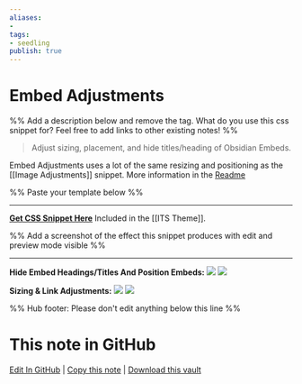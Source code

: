 ```yaml
---
aliases: 
- 
tags:
- seedling
publish: true
---
```


# Embed Adjustments

%% Add a description below and remove the tag. What do you use this css snippet for? Feel free to add links to other existing notes! %% 

> Adjust sizing, placement, and hide titles/heading of Obsidian Embeds.

Embed Adjustments uses a lot of the same resizing and positioning as the [[Image Adjustments]] snippet. More information in the [Readme](https://github.com/SlRvb/Obsidian--ITS-Theme#embed-adjustments)

%% Paste your template below %%

---
[**Get CSS Snippet Here**](https://github.com/SlRvb/Obsidian--ITS-Theme/blob/main/S%20-%20Embed%20Adjustments.css)
Included in the [[ITS Theme]].

%% Add a screenshot of the effect this snippet produces with edit and preview mode visible %%

---
**Hide Embed Headings/Titles And Position Embeds:**
[![](https://raw.githubusercontent.com/SlRvb/Obsidian--ITS-Theme/main/Images/Embed-Adjustments-Hide-Heading%26Title%2BPositioning-Dark.png)](https://raw.githubusercontent.com/SlRvb/Obsidian--ITS-Theme/main/Images/Embed-Adjustments-Hide-Heading%26Title%2BPositioning-Dark.png)
[![](https://raw.githubusercontent.com/SlRvb/Obsidian--ITS-Theme/main/Images/Embed-Adjustments-Hide-Heading%26Title%2BPositioning-Light.png)](https://raw.githubusercontent.com/SlRvb/Obsidian--ITS-Theme/main/Images/Embed-Adjustments-Hide-Heading%26Title%2BPositioning-Light.png)

**Sizing & Link Adjustments:**
[![](https://raw.githubusercontent.com/SlRvb/Obsidian--ITS-Theme/main/Images/Embed-Adjustments-Sizing%2BLink-Dark.png)](https://raw.githubusercontent.com/SlRvb/Obsidian--ITS-Theme/main/Images/Embed-Adjustments-Sizing%2BLink-Dark.png)
[![](https://raw.githubusercontent.com/SlRvb/Obsidian--ITS-Theme/main/Images/Embed-Adjustments-Sizing%2BLink-Light.png)](https://raw.githubusercontent.com/SlRvb/Obsidian--ITS-Theme/main/Images/Embed-Adjustments-Sizing%2BLink-Light.png)

%% Hub footer: Please don't edit anything below this line %%

# This note in GitHub

<span class="git-footer">[Edit In GitHub](https://github.dev/obsidian-community/obsidian-hub/blob/main/02%20-%20Community%20Expansions/02.05%20All%20Community%20Expansions/CSS%20Snippets/Embed%20Adjustments.md "git-hub-edit-note") | [Copy this note](https://raw.githubusercontent.com/obsidian-community/obsidian-hub/main/02%20-%20Community%20Expansions/02.05%20All%20Community%20Expansions/CSS%20Snippets/Embed%20Adjustments.md "git-hub-copy-note") | [Download this vault](https://github.com/obsidian-community/obsidian-hub/archive/refs/heads/main.zip "git-hub-download-vault") </span>